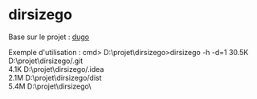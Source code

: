 # dirsizego

Base sur le projet :
[dugo](https://github.com/missedone/dugo)

Exemple d'utilisation :
cmd> D:\projet\dirsizego>dirsizego -h -d=1
30.5K    D:\projet\dirsizego/.git\
4.1K     D:\projet\dirsizego/.idea\
2.1M     D:\projet\dirsizego/dist\
5.4M     D:\projet\dirsizego\

